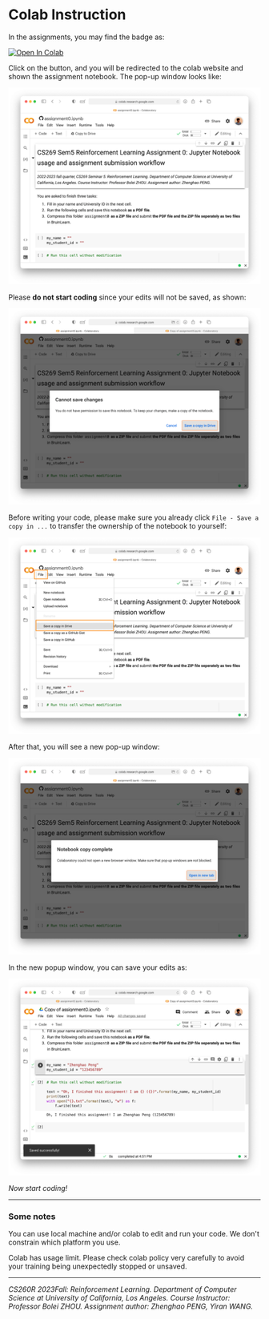 # Colab Instruction


In the assignments, you may find the badge as:

<a target="_blank" href="https://colab.research.google.com/github/ucla-rlcourse/cs260r-assignment-2023fall/blob/main/assignment0/assignment0.ipynb">
  <img src="https://colab.research.google.com/assets/colab-badge.svg" alt="Open In Colab"/>
</a>



Click on the button, and you will be redirected to the colab website and shown the assignment notebook. The pop-up window looks like:

![](figs/fig1-open-colab.png)

Please **do not start coding** since your edits will not be saved, as shown:

![](figs/fig2-cant-save.png)

Before writing your code, please make sure you already click `File - Save a copy in ...` to transfer the ownership of the notebook to yourself:

![](figs/fig3-copy.png)

After that, you will see a new pop-up window:

![](figs/fig4-copy-succ.png)

In the new popup window, you can save your edits as:

![](figs/fig5-save-succ.png)

*Now start coding!*

---

### Some notes

You can use local machine and/or colab to edit and run your code. We don't constrain which platform you use.


Colab has usage limit. Please check colab policy very carefully to avoid your training being unexpectedly stopped or unsaved.


------

*CS260R 2023Fall: Reinforcement Learning. Department of Computer Science at University of California, Los Angeles.
Course Instructor: Professor Bolei ZHOU. Assignment author: Zhenghao PENG, Yiran WANG.*

